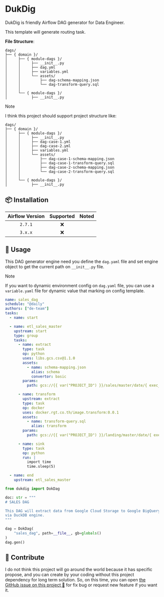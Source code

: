 # DukDig

DukDig is friendly Airflow DAG generator for Data Engineer.

This template will generate routing task.

**File Structure**:

```text
dags/
├── { domain }/
│     ├── { module-dags }/
│     │     ├── __init__.py
│     │     ├── dag.yml
│     │     ├── variables.yml
│     │     └── assets/
│     │         ├── dag-schema-mapping.json
│     │         └── dag-transform-query.sql
│     │
│     └── { module-dags }/
│           ├── __init__.py
```

> [!NOTE]
> I think this project should support project structure like:
>
> ```text
> dags/
> ├── { domain }/
> │     ├── { module-dags }/
> │     │     ├── __init__.py
> │     │     ├── dag-case-1.yml
> │     │     ├── dag-case-2.yml
> │     │     ├── variables.yml
> │     │     └── assets/
> │     │         ├── dag-case-1-schema-mapping.json
> │     │         ├── dag-case-1-transform-query.sql
> │     │         ├── dag-case-2-schema-mapping.json
> │     │         └── dag-case-2-transform-query.sql
> │     │
> │     └── { module-dags }/
> │           ├── __init__.py
> ```

## 📦 Installation

| Airflow Version | Supported | Noted |
|:---------------:|:---------:|-------|
|     `2.7.1`     |    :x:    |       |
|     `3.x.x`     |    :x:    |       |

## 🎯 Usage

This DAG generator engine need you define the `dag.yaml` file and set engine
object to get the current path on `__init__.py` file.

> [!NOTE]
> If you want to dynamic environment config on `dag.yaml` file, you can use a
> `variable.yaml` file for dynamic value that marking on config template.

```yaml
name: sales_dag
schedule: "@daily"
authors: ["de-team"]
tasks:
  - name: start

  - name: etl_sales_master
    upstream: start
    type: group
    tasks:
      - name: extract
        type: task
        op: python
        uses: libs.gcs.csv@1.1.0
        assets:
          - name: schema-mapping.json
            alias: schema
            convertor: basic
        params:
          path: gcs://{{ var("PROJECT_ID") }}/sales/master/date/{ exec_date:%y }

      - name: transform
        upstream: extract
        type: task
        op: docker
        uses: docker.rgt.co.th/image.transform:0.0.1
        assets:
          - name: transform-query.sql
            alias: transform
        params:
          path: gcs://{{ var("PROJECT_ID") }}/landing/master/date/{ exec_date:%y }

      - name: sink
        type: task
        op: python
        run: |
          import time
          time.sleep(5)

  - name: end
    upstream: etl_sales_master
```

```python
from dukdig import DokDag

doc: str = """
# SALES DAG

This DAG will extract data from Google Cloud Storage to Google BigQuery LakeHouse
via DuckDB engine.
"""

dag = DokDag(
    "sales_dag", path=__file__, gb=globals()
)
dag.gen()
```

## 💬 Contribute

I do not think this project will go around the world because it has specific propose,
and you can create by your coding without this project dependency for long term
solution. So, on this time, you can open [the GitHub issue on this project :raised_hands:](https://github.com/korawica/dukdig/issues)
for fix bug or request new feature if you want it.
